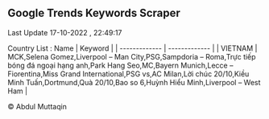 

## Google Trends Keywords Scraper 
 
Last Update 17-10-2022 , 22:49:17

Country List :
 Name  | Keyword |
| ------------- | ------------- |
| VIETNAM | MCK,Selena Gomez,Liverpool – Man City,PSG,Sampdoria – Roma,Trực tiếp bóng đá ngoại hạng anh,Park Hang Seo,MC,Bayern Munich,Lecce – Fiorentina,Miss Grand International,PSG vs,AC Milan,Lời chúc 20/10,Kiều Minh Tuấn,Dortmund,Quà 20/10,Bao so 6,Huỳnh Hiểu Minh,Liverpool – West Ham |



© Abdul Muttaqin 
